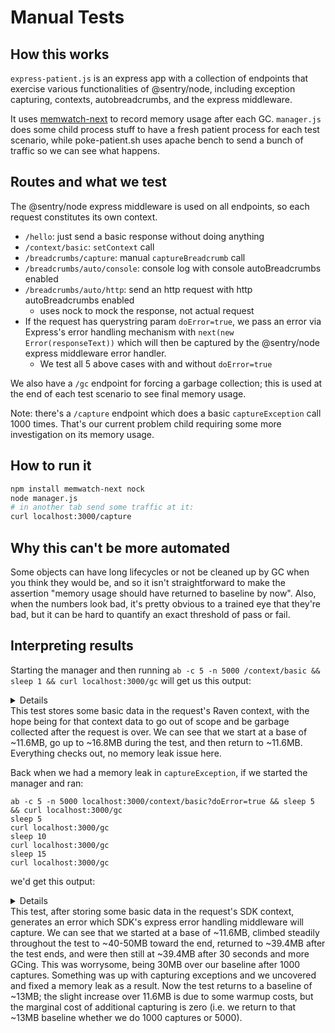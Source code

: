 # Manual Tests

## How this works

`express-patient.js` is an express app with a collection of endpoints that exercise various functionalities of
@sentry/node, including exception capturing, contexts, autobreadcrumbs, and the express middleware.

It uses [memwatch-next](https://www.npmjs.com/package/memwatch-next) to record memory usage after each GC. `manager.js`
does some child process stuff to have a fresh patient process for each test scenario, while poke-patient.sh uses apache
bench to send a bunch of traffic so we can see what happens.

## Routes and what we test

The @sentry/node express middleware is used on all endpoints, so each request constitutes its own context.

- `/hello`: just send a basic response without doing anything
- `/context/basic`: `setContext` call
- `/breadcrumbs/capture`: manual `captureBreadcrumb` call
- `/breadcrumbs/auto/console`: console log with console autoBreadcrumbs enabled
- `/breadcrumbs/auto/http`: send an http request with http autoBreadcrumbs enabled
  - uses nock to mock the response, not actual request
- If the request has querystring param `doError=true`, we pass an error via Express's error handling mechanism with
  `next(new Error(responseText))` which will then be captured by the @sentry/node express middleware error handler.
  - We test all 5 above cases with and without `doError=true`

We also have a `/gc` endpoint for forcing a garbage collection; this is used at the end of each test scenario to see
final memory usage.

Note: there's a `/capture` endpoint which does a basic `captureException` call 1000 times. That's our current problem
child requiring some more investigation on its memory usage.

## How to run it

```bash
npm install memwatch-next nock
node manager.js
# in another tab send some traffic at it:
curl localhost:3000/capture
```

## Why this can't be more automated

Some objects can have long lifecycles or not be cleaned up by GC when you think they would be, and so it isn't
straightforward to make the assertion "memory usage should have returned to baseline by now". Also, when the numbers
look bad, it's pretty obvious to a trained eye that they're bad, but it can be hard to quantify an exact threshold of
pass or fail.

## Interpreting results

Starting the manager and then running `ab -c 5 -n 5000 /context/basic && sleep 1 && curl localhost:3000/gc` will get us
this output:

<details>
```
:[/Users/lewis/dev/raven-node/test/manual]#memleak-tests?$ node manager.js
starting child
patient is waiting to be poked on port 3000
gc #1: min 0, max 0, est base 11639328, curr base 11639328
gc #2: min 0, max 0, est base 11582672, curr base 11582672
hit /context/basic for first time
gc #3: min 16864536, max 16864536, est base 16864536, curr base 16864536
gc #4: min 14830680, max 16864536, est base 14830680, curr base 14830680
gc #5: min 14830680, max 16864536, est base 16013904, curr base 16013904
hit /gc for first time
gc #6: min 12115288, max 16864536, est base 12115288, curr base 12115288
gc #7: min 11673824, max 16864536, est base 11673824, curr base 11673824
```
</details>
This test stores some basic data in the request's Raven context, with the hope being for that context data to go out of scope and be garbage collected after the request is over. We can see that we start at a base of ~11.6MB, go up to ~16.8MB during the test, and then return to ~11.6MB. Everything checks out, no memory leak issue here.

Back when we had a memory leak in `captureException`, if we started the manager and ran:

```shell
ab -c 5 -n 5000 localhost:3000/context/basic?doError=true && sleep 5 && curl localhost:3000/gc
sleep 5
curl localhost:3000/gc
sleep 10
curl localhost:3000/gc
sleep 15
curl localhost:3000/gc
```

we'd get this output:

<details>
```
[/Users/lewis/dev/raven-node/test/manual]#memleak-tests?$ node manager.js
starting child
patient is waiting to be poked on port 3000
gc #1: min 0, max 0, est base 11657056, curr base 11657056
gc #2: min 0, max 0, est base 11599392, curr base 11599392
hit /context/basic?doError=true for first time
gc #3: min 20607752, max 20607752, est base 20607752, curr base 20607752
gc #4: min 20607752, max 20969872, est base 20969872, curr base 20969872
gc #5: min 19217632, max 20969872, est base 19217632, curr base 19217632
gc #6: min 19217632, max 21025056, est base 21025056, curr base 21025056
gc #7: min 19217632, max 21096656, est base 21096656, curr base 21096656
gc #8: min 19085432, max 21096656, est base 19085432, curr base 19085432
gc #9: min 19085432, max 22666768, est base 22666768, curr base 22666768
gc #10: min 19085432, max 22666768, est base 22487320, curr base 20872288
gc #11: min 19085432, max 22708656, est base 22509453, curr base 22708656
gc #12: min 19085432, max 22708656, est base 22470302, curr base 22117952
gc #13: min 19085432, max 22708656, est base 22440838, curr base 22175664
gc #14: min 19085432, max 22829952, est base 22479749, curr base 22829952
gc #15: min 19085432, max 25273504, est base 22759124, curr base 25273504
gc #16: min 19085432, max 25273504, est base 22707814, curr base 22246024
gc #17: min 19085432, max 33286216, est base 23765654, curr base 33286216
gc #18: min 19085432, max 33286216, est base 23863713, curr base 24746248
gc #19: min 19085432, max 33286216, est base 23685980, curr base 22086392
gc #20: min 19085432, max 33286216, est base 23705022, curr base 23876400
gc #21: min 19085432, max 33286216, est base 23769947, curr base 24354272
gc #22: min 19085432, max 33286216, est base 23987724, curr base 25947720
gc #23: min 19085432, max 33286216, est base 24636946, curr base 30479952
gc #24: min 19085432, max 33286216, est base 24668561, curr base 24953096
gc #25: min 19085432, max 33286216, est base 24750980, curr base 25492760
gc #26: min 19085432, max 33286216, est base 24956242, curr base 26803600
gc #27: min 19085432, max 33286216, est base 25127122, curr base 26665048
gc #28: min 19085432, max 33286216, est base 25357309, curr base 27428992
gc #29: min 19085432, max 33286216, est base 25519102, curr base 26975240
gc #30: min 19085432, max 33286216, est base 25830428, curr base 28632368
gc #31: min 19085432, max 33286216, est base 26113116, curr base 28657312
gc #32: min 19085432, max 33286216, est base 26474999, curr base 29731952
gc #33: min 19085432, max 41429616, est base 27970460, curr base 41429616
gc #34: min 19085432, max 41429616, est base 29262386, curr base 40889728
gc #35: min 19085432, max 41429616, est base 29402336, curr base 30661888
gc #36: min 19085432, max 41429616, est base 29602979, curr base 31408768
gc #37: min 19085432, max 42724544, est base 30915135, curr base 42724544
gc #38: min 19085432, max 42724544, est base 31095390, curr base 32717688
gc #39: min 19085432, max 42724544, est base 31907458, curr base 39216072
gc #40: min 19085432, max 42724544, est base 32093021, curr base 33763088
gc #41: min 19085432, max 42724544, est base 32281586, curr base 33978672
gc #42: min 19085432, max 42724544, est base 32543090, curr base 34896632
gc #43: min 19085432, max 42724544, est base 32743548, curr base 34547672
gc #44: min 19085432, max 42724544, est base 33191109, curr base 37219160
gc #45: min 19085432, max 42724544, est base 33659862, curr base 37878640
gc #46: min 19085432, max 42724544, est base 34162262, curr base 38683864
gc #47: min 19085432, max 42724544, est base 34624103, curr base 38780680
gc #48: min 19085432, max 42724544, est base 35125267, curr base 39635752
gc #49: min 19085432, max 42724544, est base 35547207, curr base 39344672
gc #50: min 19085432, max 42724544, est base 35827942, curr base 38354560
gc #51: min 19085432, max 42724544, est base 36185625, curr base 39404776
gc #52: min 19085432, max 52995432, est base 37866605, curr base 52995432
gc #53: min 19085432, max 52995432, est base 39230884, curr base 51509400
gc #54: min 19085432, max 52995432, est base 39651220, curr base 43434248
gc #55: min 19085432, max 52995432, est base 40010377, curr base 43242792
gc #56: min 19085432, max 52995432, est base 40443827, curr base 44344880
gc #57: min 19085432, max 52995432, est base 40979365, curr base 45799208
gc #58: min 19085432, max 52995432, est base 41337723, curr base 44562952
gc #59: min 19085432, max 57831608, est base 42987111, curr base 57831608
hit /gc for first time
gc #60: min 19085432, max 57831608, est base 42763791, curr base 40753920
gc #61: min 19085432, max 57831608, est base 42427528, curr base 39401168
gc #62: min 19085432, max 57831608, est base 42125779, curr base 39410040
gc #63: min 19085432, max 57831608, est base 41850385, curr base 39371848
gc #64: min 19085432, max 57831608, est base 41606578, curr base 39412320
gc #65: min 19085432, max 57831608, est base 41386124, curr base 39402040
```
</details>
This test, after storing some basic data in the request's SDK context, generates an error which SDK's express error handling middleware will capture. We can see that we started at a base of ~11.6MB, climbed steadily throughout the test to ~40-50MB toward the end, returned to ~39.4MB after the test ends, and were then still at ~39.4MB after 30 seconds and more GCing. This was worrysome, being 30MB over our baseline after 1000 captures. Something was up with capturing exceptions and we uncovered and fixed a memory leak as a result. Now the test returns to a baseline of ~13MB; the slight increase over 11.6MB is due to some warmup costs, but the marginal cost of additional capturing is zero (i.e. we return to that ~13MB baseline whether we do 1000 captures or 5000).
